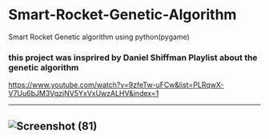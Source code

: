 # Smart-Rocket-Genetic-Algorithm
Smart Rocket Genetic algorithm using python(pygame)
### this project was insprired by Daniel Shiffman Playlist about the genetic algorithm
https://www.youtube.com/watch?v=9zfeTw-uFCw&list=PLRqwX-V7Uu6bJM3VgzjNV5YxVxUwzALHV&index=1

---
![Screenshot (81)](https://user-images.githubusercontent.com/48150537/118132091-ed678300-b41c-11eb-9ef1-1e2dd8eb81e4.png)
---
